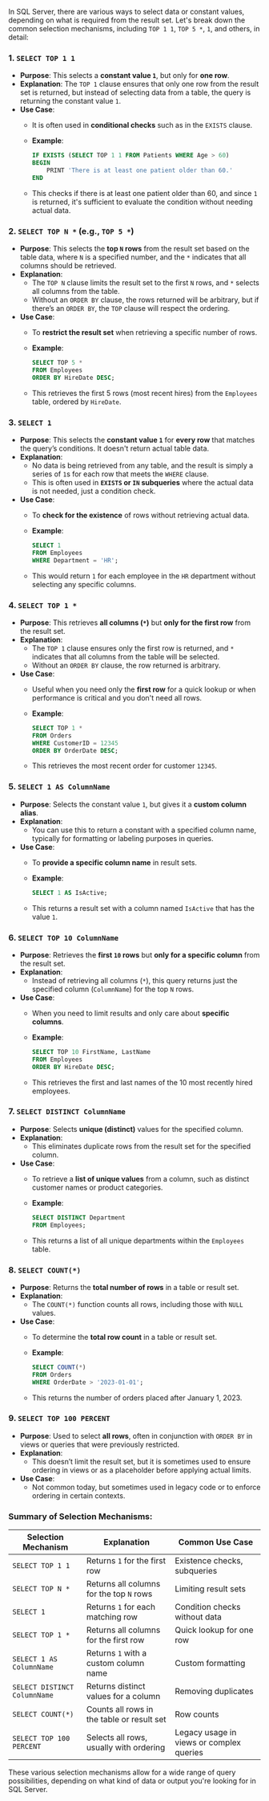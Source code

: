 In SQL Server, there are various ways to select data or constant values, depending on what is required from the result set. Let's break down the common selection mechanisms, including `TOP 1 1`, `TOP 5 *`, `1`, and others, in detail:

### 1. **`SELECT TOP 1 1`**
   - **Purpose**: This selects a **constant value `1`**, but only for **one row**.
   - **Explanation**: The `TOP 1` clause ensures that only one row from the result set is returned, but instead of selecting data from a table, the query is returning the constant value `1`.
   - **Use Case**: 
     - It is often used in **conditional checks** such as in the `EXISTS` clause.
     - **Example**:

       ```sql
       IF EXISTS (SELECT TOP 1 1 FROM Patients WHERE Age > 60)
       BEGIN
           PRINT 'There is at least one patient older than 60.'
       END
       ```

     - This checks if there is at least one patient older than 60, and since `1` is returned, it's sufficient to evaluate the condition without needing actual data.

### 2. **`SELECT TOP N *` (e.g., `TOP 5 *`)**
   - **Purpose**: This selects the **top `N` rows** from the result set based on the table data, where `N` is a specified number, and the `*` indicates that all columns should be retrieved.
   - **Explanation**: 
     - The `TOP N` clause limits the result set to the first `N` rows, and `*` selects all columns from the table.
     - Without an `ORDER BY` clause, the rows returned will be arbitrary, but if there’s an `ORDER BY`, the `TOP` clause will respect the ordering.
   - **Use Case**:
     - To **restrict the result set** when retrieving a specific number of rows.
     - **Example**:

       ```sql
       SELECT TOP 5 *
       FROM Employees
       ORDER BY HireDate DESC;
       ```

     - This retrieves the first 5 rows (most recent hires) from the `Employees` table, ordered by `HireDate`.

### 3. **`SELECT 1`**
   - **Purpose**: This selects the **constant value `1`** for **every row** that matches the query’s conditions. It doesn't return actual table data.
   - **Explanation**: 
     - No data is being retrieved from any table, and the result is simply a series of `1`s for each row that meets the `WHERE` clause.
     - This is often used in **`EXISTS` or `IN` subqueries** where the actual data is not needed, just a condition check.
   - **Use Case**:
     - To **check for the existence** of rows without retrieving actual data.
     - **Example**:

       ```sql
       SELECT 1 
       FROM Employees 
       WHERE Department = 'HR';
       ```

     - This would return `1` for each employee in the `HR` department without selecting any specific columns.

### 4. **`SELECT TOP 1 *`**
   - **Purpose**: This retrieves **all columns (`*`)** but **only for the first row** from the result set.
   - **Explanation**:
     - The `TOP 1` clause ensures only the first row is returned, and `*` indicates that all columns from the table will be selected.
     - Without an `ORDER BY` clause, the row returned is arbitrary.
   - **Use Case**:
     - Useful when you need only the **first row** for a quick lookup or when performance is critical and you don't need all rows.
     - **Example**:

       ```sql
       SELECT TOP 1 * 
       FROM Orders 
       WHERE CustomerID = 12345 
       ORDER BY OrderDate DESC;
       ```

     - This retrieves the most recent order for customer `12345`.

### 5. **`SELECT 1 AS ColumnName`**
   - **Purpose**: Selects the constant value `1`, but gives it a **custom column alias**.
   - **Explanation**: 
     - You can use this to return a constant with a specified column name, typically for formatting or labeling purposes in queries.
   - **Use Case**:
     - To **provide a specific column name** in result sets.
     - **Example**:

       ```sql
       SELECT 1 AS IsActive;
       ```

     - This returns a result set with a column named `IsActive` that has the value `1`.

### 6. **`SELECT TOP 10 ColumnName`**
   - **Purpose**: Retrieves the **first `10` rows** but **only for a specific column** from the result set.
   - **Explanation**:
     - Instead of retrieving all columns (`*`), this query returns just the specified column (`ColumnName`) for the top `N` rows.
   - **Use Case**:
     - When you need to limit results and only care about **specific columns**.
     - **Example**:

       ```sql
       SELECT TOP 10 FirstName, LastName 
       FROM Employees 
       ORDER BY HireDate DESC;
       ```

     - This retrieves the first and last names of the 10 most recently hired employees.

### 7. **`SELECT DISTINCT ColumnName`**
   - **Purpose**: Selects **unique (distinct)** values for the specified column.
   - **Explanation**:
     - This eliminates duplicate rows from the result set for the specified column.
   - **Use Case**:
     - To retrieve a **list of unique values** from a column, such as distinct customer names or product categories.
     - **Example**:

       ```sql
       SELECT DISTINCT Department
       FROM Employees;
       ```

     - This returns a list of all unique departments within the `Employees` table.

### 8. **`SELECT COUNT(*)`**
   - **Purpose**: Returns the **total number of rows** in a table or result set.
   - **Explanation**:
     - The `COUNT(*)` function counts all rows, including those with `NULL` values.
   - **Use Case**:
     - To determine the **total row count** in a table or result set.
     - **Example**:

       ```sql
       SELECT COUNT(*)
       FROM Orders 
       WHERE OrderDate > '2023-01-01';
       ```

     - This returns the number of orders placed after January 1, 2023.

### 9. **`SELECT TOP 100 PERCENT`**
   - **Purpose**: Used to select **all rows**, often in conjunction with `ORDER BY` in views or queries that were previously restricted.
   - **Explanation**:
     - This doesn’t limit the result set, but it is sometimes used to ensure ordering in views or as a placeholder before applying actual limits.
   - **Use Case**:
     - Not common today, but sometimes used in legacy code or to enforce ordering in certain contexts.

### Summary of Selection Mechanisms:

| **Selection Mechanism** | **Explanation** | **Common Use Case** |
|-------------------------|-----------------|---------------------|
| `SELECT TOP 1 1`         | Returns `1` for the first row | Existence checks, subqueries |
| `SELECT TOP N *`         | Returns all columns for the top `N` rows | Limiting result sets |
| `SELECT 1`               | Returns `1` for each matching row | Condition checks without data |
| `SELECT TOP 1 *`         | Returns all columns for the first row | Quick lookup for one row |
| `SELECT 1 AS ColumnName` | Returns `1` with a custom column name | Custom formatting |
| `SELECT DISTINCT ColumnName` | Returns distinct values for a column | Removing duplicates |
| `SELECT COUNT(*)`        | Counts all rows in the table or result set | Row counts |
| `SELECT TOP 100 PERCENT` | Selects all rows, usually with ordering | Legacy usage in views or complex queries |

These various selection mechanisms allow for a wide range of query possibilities, depending on what kind of data or output you're looking for in SQL Server.